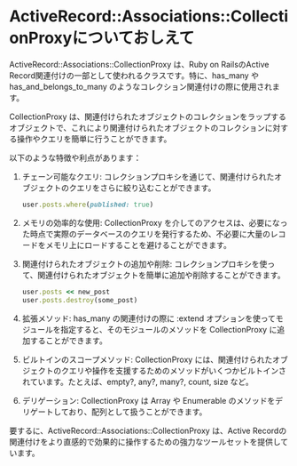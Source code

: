 # ActiveRecord::Associations::CollectionProxyについておしえて

ActiveRecord::Associations::CollectionProxy は、Ruby on RailsのActive Record関連付けの一部として使われるクラスです。特に、has_many や has_and_belongs_to_many のようなコレクション関連付けの際に使用されます。

CollectionProxy は、関連付けられたオブジェクトのコレクションをラップするオブジェクトで、これにより関連付けられたオブジェクトのコレクションに対する操作やクエリを簡単に行うことができます。

以下のような特徴や利点があります：

1. チェーン可能なクエリ: コレクションプロキシを通じて、関連付けられたオブジェクトのクエリをさらに絞り込むことができます。

   ```ruby
   user.posts.where(published: true)
   ```

2. メモリの効率的な使用: CollectionProxy を介してのアクセスは、必要になった時点で実際のデータベースのクエリを発行するため、不必要に大量のレコードをメモリ上にロードすることを避けることができます。

3. 関連付けられたオブジェクトの追加や削除: コレクションプロキシを使って、関連付けられたオブジェクトを簡単に追加や削除することができます。

    ```ruby
    user.posts << new_post
    user.posts.destroy(some_post)
    ```

4. 拡張メソッド: has_many の関連付けの際に :extend オプションを使ってモジュールを指定すると、そのモジュールのメソッドを CollectionProxy に追加することができます。

5. ビルトインのスコープメソッド: CollectionProxy には、関連付けられたオブジェクトのクエリや操作を支援するためのメソッドがいくつかビルトインされています。たとえば、empty?, any?, many?, count, size など。

6. デリゲーション: CollectionProxy は Array や Enumerable のメソッドをデリゲートしており、配列として扱うことができます。

要するに、ActiveRecord::Associations::CollectionProxy は、Active Recordの関連付けをより直感的で効果的に操作するための強力なツールセットを提供しています。
